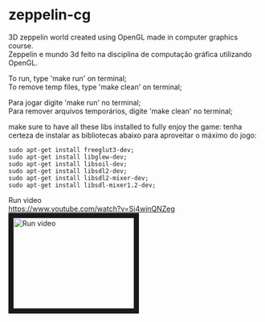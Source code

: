 # zeppelin-cg

3D zeppelin world created using OpenGL made in computer graphics course.      
Zeppelin e mundo 3d feito na disciplina de computação gráfica utilizando OpenGL.      

To run, type 'make run' on terminal;    
To remove temp files, type 'make clean' on terminal;      

Para jogar digite 'make run' no terminal;     
Para remover arquivos temporários, digite 'make clean' no terminal;       

make sure to have all these libs installed to fully enjoy the game:
tenha certeza de instalar as bibliotecas abaixo para aproveitar o máximo do jogo:
```
sudo apt-get install freeglut3-dev;
sudo apt-get install libglew-dev;
sudo apt-get install libsoil-dev;
sudo apt-get install libsdl2-dev;
sudo apt-get install libsdl2-mixer-dev;
sudo apt-get install libsdl-mixer1.2-dev;
```
Run video   
https://www.youtube.com/watch?v=Si4wjnQNZeg   
<a href="http://www.youtube.com/watch?feature=player_embedded&v=Si4wjnQNZeg" target="_blank"><img src="http://img.youtube.com/vi/Si4wjnQNZeg/0.jpg" alt="Run video" width="240" height="180" border="10" /></a>
